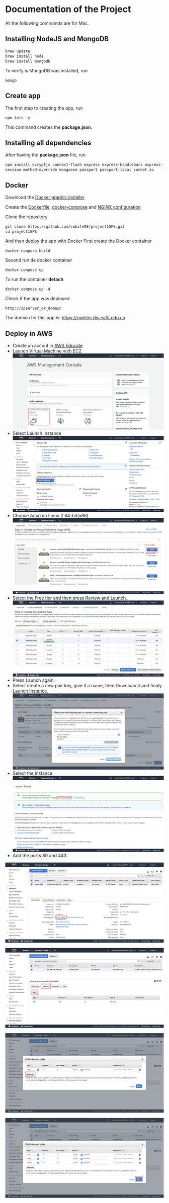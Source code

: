 # Documentation of the Project

All the following commands are for Mac.

## Installing NodeJS and MongoDB
```
brew update
brew install node
brew install mongodb
```
To verify is MongoDB was installed, run
```
mongo
```

## Create app
The first step to creating the app, run

```
npm init -y
```

This command creates the **package.json**.

## Installing all dependencies
After having the **package.json** file, run
```
npm install bcryptjs connect-flash express express-handlebars express-session method-override mongoose passport passport-local socket.io
```

## Docker
Download the [Docker graphic installer](https://docs.docker.com/docker-for-mac/install/)

Create the [Dockerfile](Dockerfile), [docker-compose](docker-compose.yml) and [NGINX configuration](nginx.conf)

Clone the repository

```
git clone https://github.com/cwhite98/project1GPS.git
cd project1GPS
```
And then deploy the app with Docker
First create the Docker container
```
docker-compose build
```
Second run de docker container
```
docker-compose up
```
To run the container **detach**
```
docker-compose up -d
```
Check if the app was deployed
```
http://ipserver_or_domain
```
The domain for this app is: https://cwhiter.dis.eafit.edu.co

## Deploy in AWS
- Create an accout in [AWS Educate](https://www.awseducate.com)
- Launch Virtual Machine with EC2
![](./docs/tapEC2.png)
- Select Launch Instance
![](./docs/launchInstance.png)
- Choose Amazon Linux 2 64-bit(x86)
![](./docs/AmazonLinux2.png)
- Select the Free tier and then press Review and Launch.
![](./docs/freeTier.png)
- Press Launch again.
- Select create a new pair key, give it a name, then Download it and finaly Launch Instance. 
![](./docs/key.png)
- Select the instance.
![](./docs/selectInstance.png)
- Add the ports 80 and 443.

![](./docs/1.png)

![](./docs/2.png)

![](./docs/3.png)

![](./docs/4.png)

